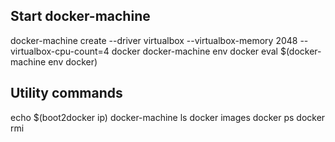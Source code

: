 ## Start docker-machine
docker-machine create --driver virtualbox --virtualbox-memory 2048 --virtualbox-cpu-count=4 docker
docker-machine env docker
eval $(docker-machine env docker)

## Utility commands
echo $(boot2docker ip)
docker-machine ls
docker images
docker ps
docker rmi <imageid>